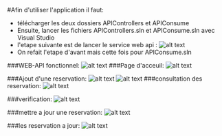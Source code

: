 #Afin d'utiliser l'application il faut:

 - télécharger les deux dossiers APIControllers et APIConsume                                                            
 - Ensuite, lancer les fichiers APIControllers.sln et APIConsume.sln avec Visual Studio                                  
 - l'etape suivante est de lancer le service web api :
![alt text](https://github.com/sambaahm/tp-architecture/blob/SI1-BGO/SI1-BGO/projet/pics/lancemetapi.JPG)
 - On refait l'etape d'avant mais cette fois pour APIConsume.sln

###WEB-API fonctionnel:
![alt text](https://github.com/sambaahm/tp-architecture/blob/SI1-BGO/SI1-BGO/projet/pics/webapi.JPG)
###Page d'acceuil:
![alt text](https://github.com/sambaahm/tp-architecture/blob/SI1-BGO/SI1-BGO/projet/pics/page-acc.JPG)

###Ajout d'une reservation:
![alt text](https://github.com/sambaahm/tp-architecture/blob/SI1-BGO/SI1-BGO/projet/pics/ajouter%20une%20reservation1.JPG)
![alt text](https://github.com/sambaahm/tp-architecture/blob/SI1-BGO/SI1-BGO/projet/pics/ajouter%20une%20reservation2.JPG)
###consultation des reservation:
![alt text](https://github.com/sambaahm/tp-architecture/blob/SI1-BGO/SI1-BGO/projet/pics/consultdesreser.JPG)

###verification:
![alt text](https://github.com/sambaahm/tp-architecture/blob/SI1-BGO/SI1-BGO/projet/pics/verif.JPG)

###mettre a jour une reservation:
![alt text](https://github.com/sambaahm/tp-architecture/blob/SI1-BGO/SI1-BGO/projet/pics/miseajour.JPG)

###les reservation a jour:
![alt text](https://github.com/sambaahm/tp-architecture/blob/SI1-BGO/SI1-BGO/projet/pics/les%20reserv%20ajour.JPG)
